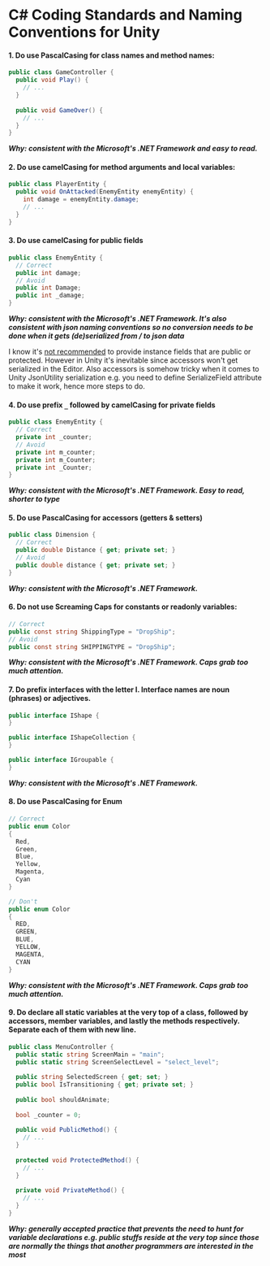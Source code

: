 # C# Coding Standards and Naming Conventions for Unity

#### 1. Do use PascalCasing for class names and method names:

```csharp
public class GameController {
  public void Play() {
    // ...
  }
  
  public void GameOver() {
    // ...
  }
}
```

***Why: consistent with the Microsoft's .NET Framework and easy to read.***

#### 2. Do use camelCasing for method arguments and local variables:

```csharp
public class PlayerEntity {
  public void OnAttacked(EnemyEntity enemyEntity) {
    int damage = enemyEntity.damage;
    // ...
  }
}
```

#### 3. Do use camelCasing for public fields

```csharp
public class EnemyEntity {
  // Correct
  public int damage;
  // Avoid
  public int Damage;
  public int _damage;
}
```

***Why: consistent with the Microsoft's .NET Framework. It's also consistent with json naming conventions so no conversion needs to be done when it gets (de)serialized from / to json data***

I know it's [not recommended](https://docs.microsoft.com/en-us/dotnet/standard/design-guidelines/field?redirectedfrom=MSDN) to provide instance fields that are public or protected. However in Unity it's inevitable since accessors won't get serialized in the Editor. Also accessors is somehow tricky when it comes to Unity JsonUtility serialization e.g. you need to define SerializeField attribute to make it work, hence more steps to do.

#### 4. Do use prefix `_` followed by camelCasing for private fields

```csharp
public class EnemyEntity {
  // Correct
  private int _counter;
  // Avoid
  private int m_counter;
  private int m_Counter;
  private int _Counter;
}
```

***Why: consistent with the Microsoft's .NET Framework. Easy to read, shorter to type***

#### 5. Do use PascalCasing for accessors (getters & setters)

```csharp
public class Dimension {
  // Correct
  public double Distance { get; private set; }
  // Avoid
  public double distance { get; private set; }
}
```

***Why: consistent with the Microsoft's .NET Framework.***

#### 6. Do not use Screaming Caps for constants or readonly variables:

```csharp
// Correct
public const string ShippingType = "DropShip";
// Avoid
public const string SHIPPINGTYPE = "DropShip";
```

***Why: consistent with the Microsoft's .NET Framework. Caps grab too much attention.***

#### 7. Do prefix interfaces with the letter I. Interface names are noun (phrases) or adjectives.

```csharp     
public interface IShape {
}

public interface IShapeCollection {
}

public interface IGroupable {
}
```

***Why: consistent with the Microsoft's .NET Framework.***

#### 8. Do use PascalCasing for Enum

```csharp 
// Correct
public enum Color
{
  Red,
  Green,
  Blue,
  Yellow,
  Magenta,
  Cyan
}

// Don't
public enum Color
{
  RED,
  GREEN,
  BLUE,
  YELLOW,
  MAGENTA,
  CYAN
}
```

***Why: consistent with the Microsoft's .NET Framework. Caps grab too much attention.***

#### 9. Do declare all static variables at the very top of a class, followed by accessors, member variables, and lastly the methods respectively. Separate each of them with new line.

```csharp 
public class MenuController {
  public static string ScreenMain = "main";
  public static string ScreenSelectLevel = "select_level";
  
  public string SelectedScreen { get; set; }     
  public bool IsTransitioning { get; private set; }  
  
  public bool shouldAnimate;
  
  bool _counter = 0;
  
  public void PublicMethod() {
    // ...
  }
  
  protected void ProtectedMethod() {
    // ...
  }
  
  private void PrivateMethod() {
    // ...
  }
}
```

***Why: generally accepted practice that prevents the need to hunt for variable declarations e.g. public stuffs reside at the very top since those are normally the things that another programmers are interested in the most***
